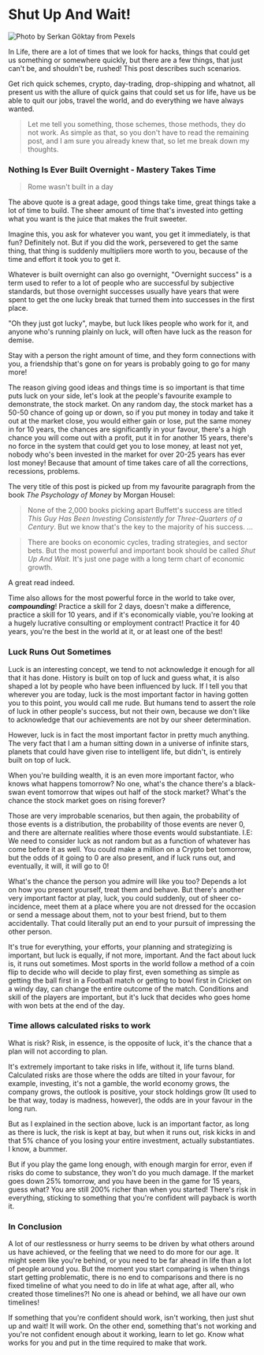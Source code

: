 # Shut Up And Wait!

![Photo by Serkan Göktay from Pexels](https://firebasestorage.googleapis.com/v0/b/devesh-blog-3fbfc.appspot.com/o/postimages%2Fshut_up_and_wait%2Fprimaryimage.jpg?alt=media&token=aa560cc5-a3f3-4c00-90e3-780757050544)

In Life, there are a lot of times that we look for hacks, things that could get us something or somewhere quickly, but there are a few things, that just can't be, and shouldn't be, rushed! This post describes such scenarios.

Get rich quick schemes, crypto, day-trading, drop-shipping and whatnot, all present us with the allure of quick gains that could set us for life, have us be able to quit our jobs, travel the world, and do everything we have always wanted.

> Let me tell you something, those schemes, those methods, they do not work. As simple as that, so you don't have to read the remaining post, and I am sure you already knew that, so let me break down my thoughts.

### Nothing Is Ever Built Overnight - Mastery Takes Time

>Rome wasn't built in a day

The above quote is a great adage, good things take time, great things take a lot of time to build. The sheer amount of time that's invested into getting what you want is the juice that makes the fruit sweeter. 

Imagine this, you ask for whatever you want, you get it immediately, is that fun? Definitely not. But if you did the work, persevered to get the same thing, that thing is suddenly multipliers more worth to you, because of the time and effort it took you to get it.

Whatever is built overnight can also go overnight, "Overnight success" is a term used to refer to a lot of people who are successful by subjective standards, but those overnight successes usually have years that were spent to get the one lucky break that turned them into successes in the first place.

"Oh they just got lucky", maybe, but luck likes people who work for it, and anyone who's running plainly on luck, will often have luck as the reason for demise.

Stay with a person the right amount of time, and they form connections with you, a friendship that's gone on for years is probably going to go for many more!

The reason giving good ideas and things time is so important is that time puts luck on your side, let's look at the people's favourite example to demonstrate, the stock market. On any random day, the stock market has a 50-50 chance of going up or down, so if you put money in today and take it out at the market close, you would either gain or lose, put the same money in for 10 years, the chances are significantly in your favour, there's a high chance you will come out with a profit, put it in for another 15 years, there's no force in the system that could get you to lose money, at least not yet, nobody who's been invested in the market for over 20-25 years has ever lost money! Because that amount of time takes care of all the corrections, recessions, problems.

The very title of this post is picked up from my favourite paragraph from the book *The Psychology of Money* by Morgan Housel:
> None of the 2,000 books picking apart Buffett's success are titled *This Guy Has Been Investing Consistently for Three-Quarters of a Century*. But we know that's the key to the majority of his success.
...

> There are books on economic cycles, trading strategies, and sector bets. But the most powerful and important book should be called *Shut Up And Wait*. It's just one page with a long term chart of economic growth.

A great read indeed.

Time also allows for the most powerful force in the world to take over, ***compounding***! Practice a skill for 2 days, doesn't make a difference, practice a skill for 10 years, and if it's economically viable, you're looking at a hugely lucrative consulting or employment contract! Practice it for 40 years, you're the best in the world at it, or at least one of the best!

### Luck Runs Out Sometimes

Luck is an interesting concept, we tend to not acknowledge it enough for all that it has done. History is built on top of luck and guess what, it is also shaped a lot by people who have been influenced by luck. If I tell you that wherever you are today, luck is the most important factor in having gotten you to this point, you would call me rude. But humans tend to assert the role of luck in other people's success, but not their own, because we don't like to acknowledge that our achievements are not by our sheer determination.

However, luck is in fact the most important factor in pretty much anything. The very fact that I am a human sitting down in a universe of infinite stars, planets that could have given rise to intelligent life, but didn't, is entirely built on top of luck.

When you're building wealth, it is an even more important factor, who knows what happens tomorrow? No one, what's the chance there's a black-swan event tomorrow that wipes out half of the stock market? What's the chance the stock market goes on rising forever?

Those are very improbable scenarios, but then again, the probability of those events is a distribution, the probability of those events are never 0, and there are alternate realities where those events would substantiate. I.E: We need to consider luck as not random but as a function of whatever has come before it as well. You could make a million on a Crypto bet tomorrow, but the odds of it going to 0 are also present, and if luck runs out, and eventually, it will, it will go to 0!

What's the chance the person you admire will like you too? Depends a lot on how you present yourself, treat them and behave. But there's another very important factor at play, luck, you could suddenly, out of sheer co-incidence, meet them at a place where you are not dressed for the occasion or send a message about them, not to your best friend, but to them accidentally. That could literally put an end to your pursuit of impressing the other person.

It's true for everything, your efforts, your planning and strategizing is important, but luck is equally, if not more, important. And the fact about luck is, it runs out sometimes. Most sports in the world follow a method of a coin flip to decide who will decide to play first, even something as simple as getting the ball first in a Football match or getting to bowl first in Cricket on a windy day, can change the entire outcome of the match. Conditions and skill of the players are important, but it's luck that decides who goes home with won bets at the end of the day.

### Time allows calculated risks to work

What is risk? Risk, in essence, is the opposite of luck, it's the chance that a plan will not according to plan. 

It's extremely important to take risks in life, without it, life turns bland. Calculated risks are those where the odds are tilted in your favour, for example, investing, it's not a gamble, the world economy grows, the company grows, the outlook is positive, your stock holdings grow (It used to be that way, today is madness, however), the odds are in your favour in the long run.

But as I explained in the section above, luck is an important factor, as long as there is luck, the risk is kept at bay, but when it runs out, risk kicks in and that 5% chance of you losing your entire investment, actually substantiates. I know, a bummer.

But if you play the game long enough, with enough margin for error, even if risks do come to substance, they won't do you much damage. If the market goes down 25% tomorrow, and you have been in the game for 15 years, guess what? You are still 200% richer than when you started! There's risk in everything, sticking to something that you're confident will payback is worth it.

### In Conclusion

A lot of our restlessness or hurry seems to be driven by what others around us have achieved, or the feeling that we need to do more for our age. It might seem like you're behind, or you need to be far ahead in life than a lot of people around you. But the moment you start comparing is when things start getting problematic, there is no end to comparisons and there is no fixed timeline of what you need to do in life at what age, after all, who created those timelines?! No one is ahead or behind, we all have our own timelines!

If something that you're confident should work, isn't working, then just shut up and wait! It will work. On the other end, something that's not working and you're not confident enough about it working, learn to let go. Know what works for you and put in the time required to make that work.